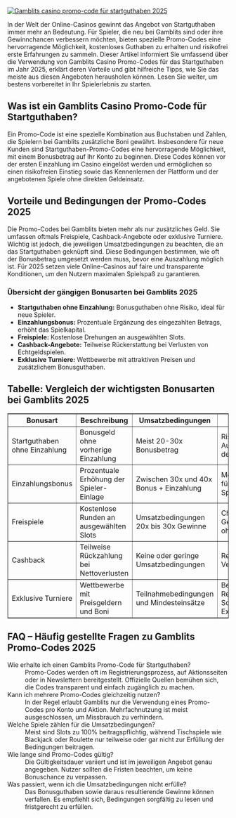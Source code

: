 [![Gamblits casino promo-code für startguthaben 2025](https://123-caf.pages.dev/gitsignup.png)](https://vrmoo.ru/Bt82HjjY)

<p>In der Welt der Online-Casinos gewinnt das Angebot von Startguthaben immer mehr an Bedeutung. Für Spieler, die neu bei Gamblits sind oder ihre Gewinnchancen verbessern möchten, bieten spezielle Promo-Codes eine hervorragende Möglichkeit, kostenloses Guthaben zu erhalten und risikofrei erste Erfahrungen zu sammeln. Dieser Artikel informiert Sie umfassend über die Verwendung von Gamblits Casino Promo-Codes für das Startguthaben im Jahr 2025, erklärt deren Vorteile und gibt hilfreiche Tipps, wie Sie das meiste aus diesen Angeboten herausholen können. Lesen Sie weiter, um bestens vorbereitet in Ihr Spielerlebnis zu starten.</p>  <h2>Was ist ein Gamblits Casino Promo-Code für Startguthaben?</h2> <p>Ein Promo-Code ist eine spezielle Kombination aus Buchstaben und Zahlen, die Spielern bei Gamblits zusätzliche Boni gewährt. Insbesondere für neue Kunden sind Startguthaben-Promo-Codes eine hervorragende Möglichkeit, mit einem Bonusbetrag auf Ihr Konto zu beginnen. Diese Codes können vor der ersten Einzahlung im Casino eingelöst werden und ermöglichen so einen risikofreien Einstieg sowie das Kennenlernen der Plattform und der angebotenen Spiele ohne direkten Geldeinsatz.</p>  <h2>Vorteile und Bedingungen der Promo-Codes 2025</h2> <p>Die Promo-Codes bei Gamblits bieten mehr als nur zusätzliches Geld. Sie umfassen oftmals Freispiele, Cashback-Angebote oder exklusive Turniere. Wichtig ist jedoch, die jeweiligen Umsatzbedingungen zu beachten, die an das Startguthaben geknüpft sind. Diese Bedingungen bestimmen, wie oft der Bonusbetrag umgesetzt werden muss, bevor eine Auszahlung möglich ist. Für 2025 setzen viele Online-Casinos auf faire und transparente Konditionen, um den Nutzern maximalen Spielspaß zu garantieren.</p>  <h3>Übersicht der gängigen Bonusarten bei Gamblits 2025</h3> <ul> <li><strong>Startguthaben ohne Einzahlung:</strong> Bonusguthaben ohne Risiko, ideal für neue Spieler.</li> <li><strong>Einzahlungsbonus:</strong> Prozentuale Ergänzung des eingezahlten Betrags, erhöht das Spielkapital.</li> <li><strong>Freispiele:</strong> Kostenlose Drehungen an ausgewählten Slots.</li> <li><strong>Cashback-Angebote:</strong> Teilweise Rückerstattung bei Verlusten von Echtgeldspielen.</li> <li><strong>Exklusive Turniere:</strong> Wettbewerbe mit attraktiven Preisen und zusätzlichem Bonusguthaben.</li> </ul>  <h2>Tabelle: Vergleich der wichtigsten Bonusarten bei Gamblits 2025</h2> <table border="1" cellpadding="5" cellspacing="0"> <tr> <th>Bonusart</th> <th>Beschreibung</th> <th>Umsatzbedingungen</th> <th>Vorteile</th> </tr> <tr> <td>Startguthaben ohne Einzahlung</td> <td>Bonusgeld ohne vorherige Einzahlung</td> <td>Meist 20-30x Bonusbetrag</td> <td>Risikoloses Ausprobieren der Spiele</td> </tr> <tr> <td>Einzahlungsbonus</td> <td>Prozentuale Erhöhung der Spieler-Einlage</td> <td>Zwischen 30x und 40x Bonus + Einzahlung</td> <td>Mehr Budget für längeres Spielen</td> </tr> <tr> <td>Freispiele</td> <td>Kostenlose Runden an ausgewählten Slots</td> <td>Umsatzbedingungen 20x bis 30x Gewinne</td> <td>Chance auf Gewinne ohne Einsatz</td> </tr> <tr> <td>Cashback</td> <td>Teilweise Rückzahlung bei Nettoverlusten</td> <td>Keine oder geringe Umsatzbedingungen</td> <td>Reduziert Verlustrisiko</td> </tr> <tr> <td>Exklusive Turniere</td> <td>Wettbewerbe mit Preisgeldern und Boni</td> <td>Teilnahmebedingungen und Mindesteinsätze</td> <td>Besondere Rewards und Social-Experience</td> </tr> </table>  <h2>FAQ – Häufig gestellte Fragen zu Gamblits Promo-Codes 2025</h2> <dl>   <dt>Wie erhalte ich einen Gamblits Promo-Code für Startguthaben?</dt>   <dd>Promo-Codes werden oft im Registrierungsprozess, auf Aktionsseiten oder in Newslettern bereitgestellt. Offizielle Quellen bemühen sich, die Codes transparent und einfach zugänglich zu machen.</dd>    <dt>Kann ich mehrere Promo-Codes gleichzeitig nutzen?</dt>   <dd>In der Regel erlaubt Gamblits nur die Verwendung eines Promo-Codes pro Konto und Aktion. Mehrfachnutzung ist meist ausgeschlossen, um Missbrauch zu verhindern.</dd>    <dt>Welche Spiele zählen für die Umsatzbedingungen?</dt>   <dd>Meist sind Slots zu 100% beitragspflichtig, während Tischspiele wie Blackjack oder Roulette nur teilweise oder gar nicht zur Erfüllung der Bedingungen beitragen.</dd>    <dt>Wie lange sind Promo-Codes gültig?</dt>   <dd>Die Gültigkeitsdauer variiert und ist im jeweiligen Angebot genau angegeben. Nutzer sollten die Fristen beachten, um keine Bonuschance zu verpassen.</dd>    <dt>Was passiert, wenn ich die Umsatzbedingungen nicht erfülle?</dt>   <dd>Das Bonusguthaben sowie daraus resultierende Gewinne können verfallen. Es empfiehlt sich, Bedingungen sorgfältig zu lesen und fristgerecht zu erfüllen.</dd> </dl>